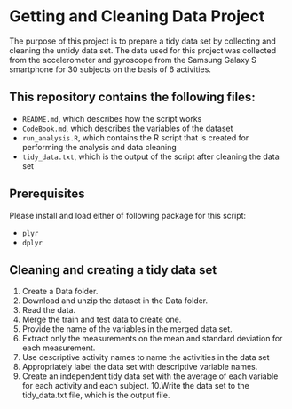 # Getting and Cleaning Data Project

The purpose of this project is to prepare a tidy data set by collecting and cleaning the untidy data set. The data used for this project was collected from the accelerometer and gyroscope from the Samsung Galaxy S smartphone for 30 subjects on the basis of 6 activities.


## This repository contains the following files:

- `README.md`, which describes how the script works
- `CodeBook.md`, which describes the variables of the dataset
- `run_analysis.R`, which contains the R script that is created for performing the analysis and data cleaning
- `tidy_data.txt`, which is the output of the script after cleaning the data set


## Prerequisites

Please install and load either of following package for this script:
- `plyr`
- `dplyr`


## Cleaning and creating a tidy data set

1. Create a Data folder.
2. Download and unzip the dataset in the Data folder.
3. Read the data.
4. Merge the train and test data to create one.
5. Provide the name of the variables in the merged data set.
6. Extract only the measurements on the mean and standard deviation for each measurement.
7. Use descriptive activity names to name the activities in the data set
8. Appropriately label the data set with descriptive variable names.
9. Create an independent tidy data set with the average of each variable for each activity and each subject.
10.Write the data set to the tidy_data.txt file, which is the output file.  
